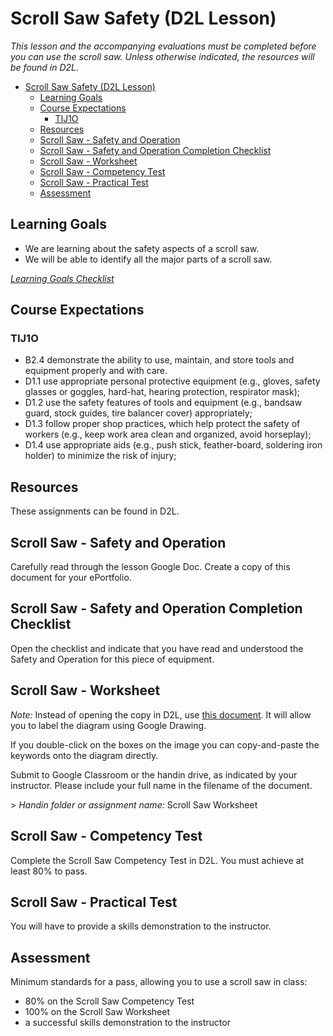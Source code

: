 # Scroll Saw Safety (D2L Lesson)

*This lesson and the accompanying evaluations must be completed before you can use the scroll saw. Unless otherwise indicated, the resources will be found in D2L.*

<!-- TOC depthFrom:2 -->

- [Scroll Saw Safety (D2L Lesson)](#scroll-saw-safety-d2l-lesson)
  - [Learning Goals](#learning-goals)
  - [Course Expectations](#course-expectations)
    - [TIJ1O](#tij1o)
  - [Resources](#resources)
  - [Scroll Saw - Safety and Operation](#scroll-saw---safety-and-operation)
  - [Scroll Saw - Safety and Operation Completion Checklist](#scroll-saw---safety-and-operation-completion-checklist)
  - [Scroll Saw - Worksheet](#scroll-saw---worksheet)
  - [Scroll Saw - Competency Test](#scroll-saw---competency-test)
  - [Scroll Saw - Practical Test](#scroll-saw---practical-test)
  - [Assessment](#assessment)

<!-- /TOC -->

## Learning Goals

- We are learning about the safety aspects of a scroll saw.
- We will be able to identify all the major parts of a scroll saw.

*<a href="https://www.beens.org/learning-goals-checklist/" target="_blank">Learning Goals Checklist</a>*

## Course Expectations

### TIJ1O

- B2.4 demonstrate the ability to use, maintain, and store tools and equipment properly and with care.
- D1.1 use appropriate personal protective equipment (e.g., gloves, safety glasses or goggles, hard-hat, hearing protection, respirator mask);
- D1.2 use the safety features of tools and equipment (e.g., bandsaw guard, stock guides, tire balancer cover) appropriately;
- D1.3 follow proper shop practices, which help protect the safety of workers (e.g., keep work area clean and organized, avoid horseplay);
- D1.4 use appropriate aids (e.g., push stick, feather-board, soldering iron holder) to minimize the risk of injury;

## Resources

These assignments can be found in D2L.

## Scroll Saw - Safety and Operation

Carefully read through the lesson Google Doc. Create a copy of this document for your ePortfolio.

## Scroll Saw - Safety and Operation Completion Checklist

Open the checklist and indicate that you have read and understood the Safety and Operation for this piece of equipment. 

## Scroll Saw - Worksheet

*Note:* Instead of opening the copy in D2L, use <a href="http://bit.ly/scroll-saw-beens" target="_blank">this document</a>. It will allow you to label the diagram using Google Drawing.

If you double-click on the boxes on the image you can copy-and-paste the keywords onto the diagram directly.

Submit to Google Classroom or the handin drive, as indicated by your instructor. Please include your full name in the filename of the document. 

\> *Handin folder or assignment name:* Scroll Saw Worksheet

## Scroll Saw - Competency Test

Complete the Scroll Saw Competency Test in D2L. You must achieve at least 80% to pass. 

## Scroll Saw - Practical Test

You will have to provide a skills demonstration to the instructor.

## Assessment

Minimum standards for a pass, allowing you to use a scroll saw in class:

- 80% on the Scroll Saw Competency Test
- 100% on the Scroll Saw Worksheet
- a successful skills demonstration to the instructor